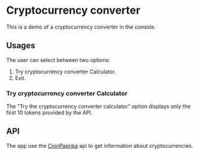 # Cryptocurrency converter

This is a demo of a cryptocurrency converter in the console.

## Usages

The user can select between two options:

1. Try cryptocurrency converter Calculator.
2. Exit.

### Try cryptocurrency converter Calculator

The "Try the cryptocurrency converter calculator" option displays only the first 10 tokens provided by the API.

## API

The app use the [CoinPaprika](https://api.coinpaprika.com/) api to get information about cryptocurrencies. 